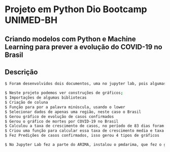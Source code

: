 # Projeto em Python Dio Bootcamp UNIMED-BH

## Criando modelos com Python e Machine Learning para prever a evolução do COVID-19 no Brasil

## Descrição

````bash
$ Foram desenvolvidos dois documentos, uma no jupyter lab, pois algumas importações só era possível neste e um no colab

$ Neste projeto podemos ver construções de gráficos;
$ Importações de algumas bibliotecas
$ Criação de coluna
$ Função para por a palavra minúscula, usando o lower
$ Selecionar dados de apenas uma região, neste caso o Brasil
$ Gerou gráfico de evolução de casos confirmados
$ Gerou o gráfico de mortes por COVID-19 no Brasil
$ Calculou a taxa de crescimento de casos, no período de 83 dias foram 16.27183353112116
$ Criou uma função para calcular essa taxa de crescimento media e taxa de crescimento por dia
$ Fez Predições de casos confirmados, isso gerou 4 tipos de gráficos

$ No Jupyter Lab fez a parte do ARIMA, instalou o pmdarima, que fez o gráfico de Previsão de casos confirmados de COVID-19 no Brasil


````
